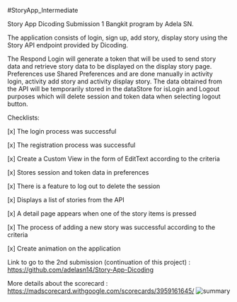 #StoryApp_Intermediate

Story App Dicoding Submission 1 Bangkit program by Adela SN.

The application consists of login, sign up, add story, display story using the Story API endpoint provided by Dicoding.

The Respond Login will generate a token that will be used to send story data and retrieve story data to be displayed on the display story page. Preferences use Shared Preferences and are done manually in activity login, activity add story and activity display story. The data obtained from the API will be temporarily stored in the dataStore for isLogin and Logout purposes which will delete session and token data when selecting
logout button.

Checklists:

[x] The login process was successful

[x] The registration process was successful

[x] Create a Custom View in the form of EditText according to the criteria

[x] Stores session and token data in preferences

[x] There is a feature to log out to delete the session

[x] Displays a list of stories from the API

[x] A detail page appears when one of the story items is pressed

[x] The process of adding a new story was successful according to the criteria

[x] Create animation on the application


Link to go to the 2nd submission (continuation of this project) : https://github.com/adelasn14/Story-App-Dicoding


More details about the scorecard : https://madscorecard.withgoogle.com/scorecards/3959161645/
![summary](https://user-images.githubusercontent.com/80314714/176715375-9fd1dcfe-0119-48f4-9a4c-49772a2a4fd9.png)

